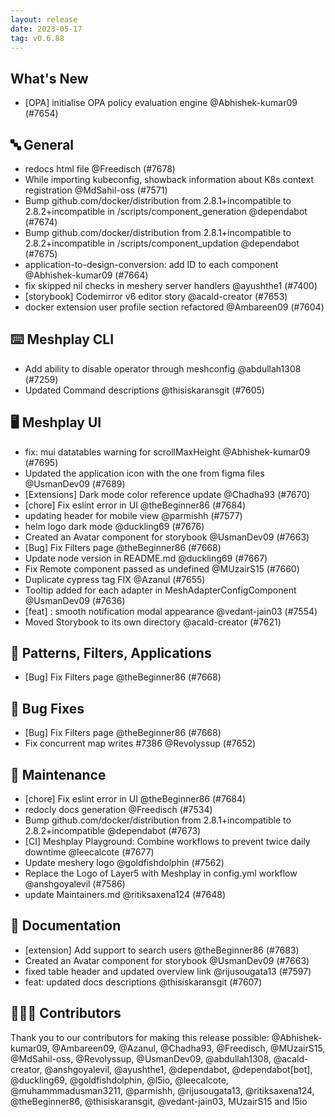 ```yaml
---
layout: release
date: 2023-05-17
tag: v0.6.88
---
```


## What's New
- [OPA] initialise OPA policy evaluation engine @Abhishek-kumar09 (#7654)

## 🔤 General
- redocs html file @Freedisch (#7678)
- While importing kubeconfig, showback information about K8s context registration @MdSahil-oss (#7571)
- Bump github.com/docker/distribution from 2.8.1+incompatible to 2.8.2+incompatible in /scripts/component_generation @dependabot (#7674)
- Bump github.com/docker/distribution from 2.8.1+incompatible to 2.8.2+incompatible in /scripts/component_updation @dependabot (#7675)
- application-to-design-conversion: add ID to each component @Abhishek-kumar09 (#7664)
- fix skipped nil checks in meshery server handlers @ayushthe1 (#7400)
- [storybook] Codemirror v6 editor story @acald-creator (#7653)
- docker extension user profile section refactored @Ambareen09 (#7604)

## ⌨️ Meshplay CLI

- Add ability to disable operator through meshconfig @abdullah1308 (#7259)
- Updated Command descriptions  @thisiskaransgit (#7605)

## 🖥 Meshplay UI

- fix: mui datatables warning for scrollMaxHeight @Abhishek-kumar09 (#7695)
- Updated the application icon with the one from figma files @UsmanDev09 (#7689)
- [Extensions] Dark mode color reference update @Chadha93 (#7670)
- [chore] Fix eslint error in UI @theBeginner86 (#7684)
- updating header for mobile view @parmishh (#7577)
- helm logo dark mode @duckling69 (#7676)
- Created an Avatar component for storybook @UsmanDev09 (#7663)
- [Bug] Fix Filters page @theBeginner86 (#7668)
- Update node version in README.md @duckling69 (#7667)
- Fix Remote component passed as undefined @MUzairS15 (#7660)
- Duplicate cypress tag FIX @Azanul (#7655)
- Tooltip added for each adapter in MeshAdapterConfigComponent @UsmanDev09 (#7636)
- [feat] : smooth notification modal appearance @vedant-jain03 (#7554)
- Moved Storybook to its own directory @acald-creator (#7621)

## 🔋 Patterns, Filters, Applications

- [Bug] Fix Filters page @theBeginner86 (#7668)

## 🐛 Bug Fixes

- [Bug] Fix Filters page @theBeginner86 (#7668)
- Fix concurrent map writes #7386 @Revolyssup (#7652)

## 🧰 Maintenance

- [chore] Fix eslint error in UI @theBeginner86 (#7684)
- redocly docs generation @Freedisch (#7534)
- Bump github.com/docker/distribution from 2.8.1+incompatible to 2.8.2+incompatible @dependabot (#7673)
- [CI] Meshplay Playground: Combine workflows to prevent twice daily downtime @leecalcote (#7677)
- Update meshery logo @goldfishdolphin (#7562)
- Replace the Logo of Layer5 with Meshplay in config.yml workflow  @anshgoyalevil (#7586)
- update Maintainers.md @ritiksaxena124 (#7648)

## 📖 Documentation

- [extension] Add support to search users @theBeginner86 (#7683)
- Created an Avatar component for storybook @UsmanDev09 (#7663)
- fixed table header and updated overview link @rijusougata13 (#7597)
- feat: updated docs descriptions  @thisiskaransgit (#7607)

## 👨🏽‍💻 Contributors

Thank you to our contributors for making this release possible:
@Abhishek-kumar09, @Ambareen09, @Azanul, @Chadha93, @Freedisch, @MUzairS15, @MdSahil-oss, @Revolyssup, @UsmanDev09, @abdullah1308, @acald-creator, @anshgoyalevil, @ayushthe1, @dependabot, @dependabot[bot], @duckling69, @goldfishdolphin, @l5io, @leecalcote, @muhammmadusman3211, @parmishh, @rijusougata13, @ritiksaxena124, @theBeginner86, @thisiskaransgit, @vedant-jain03, MUzairS15 and l5io
